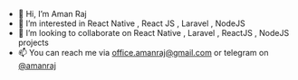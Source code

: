 - 👋 Hi, I’m Aman Raj
- 👀 I’m interested in React Native , React JS , Laravel , NodeJS
- 💞️ I’m looking to collaborate on React Native , Laravel , ReactJS , NodeJS projects
- 📫 You can reach me via office.amanraj@gmail.com or telegram on [@amanraj](https://t.me/amanrajtoppoart)

<!---
amanrajtoppoart007/amanrajtoppoart007 is a ✨ special ✨ repository because its `README.md` (this file) appears on your GitHub profile.
You can click the Preview link to take a look at your changes.
--->
